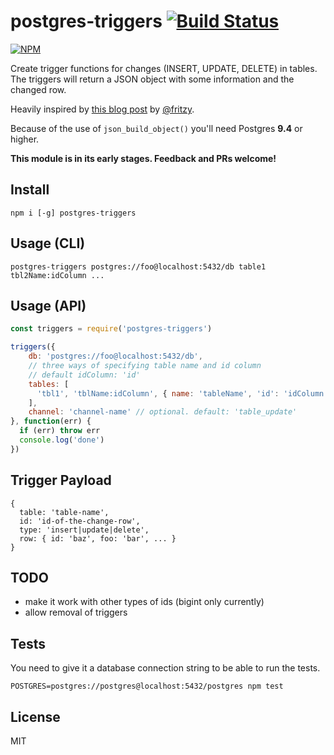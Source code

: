 # postgres-triggers [![Build Status](https://travis-ci.org/klaemo/postgres-triggers.svg)](https://travis-ci.org/klaemo/postgres-triggers)
[![NPM](https://nodei.co/npm/postgres-triggers.png)](https://nodei.co/npm/postgres-triggers/)

Create trigger functions for changes (INSERT, UPDATE, DELETE) in tables.
The triggers will return a JSON object with some information and the changed row.

Heavily inspired by [this blog post](https://blog.andyet.com/2015/04/06/postgres-pubsub-with-json) by [@fritzy](https://github.com/fritzy).

Because of the use of `json_build_object()` you'll need Postgres **9.4** or higher.

**This module is in its early stages. Feedback and PRs welcome!**

## Install

```
npm i [-g] postgres-triggers
```

## Usage (CLI)

```
postgres-triggers postgres://foo@localhost:5432/db table1 tbl2Name:idColumn ...
```

## Usage (API)

```javascript
const triggers = require('postgres-triggers')

triggers({
    db: 'postgres://foo@localhost:5432/db',
    // three ways of specifying table name and id column
    // default idColumn: 'id'
    tables: [
      'tbl1', 'tblName:idColumn', { name: 'tableName', 'id': 'idColumn'}
    ],
    channel: 'channel-name' // optional. default: 'table_update'
}, function(err) {
  if (err) throw err
  console.log('done')
})
```

## Trigger Payload

```
{
  table: 'table-name',
  id: 'id-of-the-change-row',
  type: 'insert|update|delete',
  row: { id: 'baz', foo: 'bar', ... }
}
```

## TODO

- make it work with other types of ids (bigint only currently)
- allow removal of triggers

## Tests

You need to give it a database connection string to be able to run the tests.
```
POSTGRES=postgres://postgres@localhost:5432/postgres npm test
```

## License
MIT

